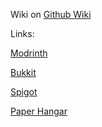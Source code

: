 Wiki on [Github Wiki](https://github.com/Ontey6/CustomCommand/wiki/Getting-Started)

Links:

[Modrinth](https://modrinth.com/plugin/ccmd)

[Bukkit](https://dev.bukkit.org/projects/customcommand)

[Spigot](https://www.spigotmc.org/resources/custom-command.128478)

[Paper Hangar](https://hangar.papermc.io/Ontey/CustomCommand)
